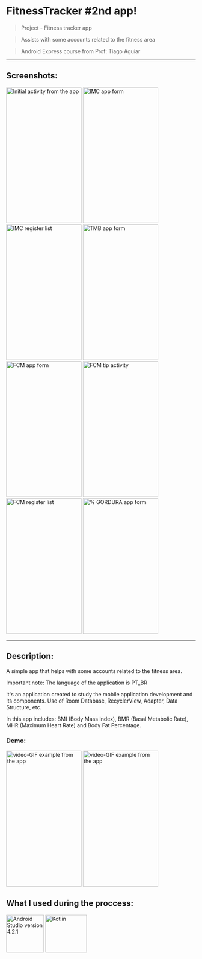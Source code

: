 # FitnessTracker #2nd app!
> Project - Fitness tracker app

> Assists with some accounts related to the fitness area

> Android Express course from Prof: Tiago Aguiar
---
## Screenshots:

<img src="https://github.com/RiannReis/FitnessTracker-app/assets/106779395/149619d5-2903-40a8-9568-aaca6054c8f3" alt="Initial activity from the app" width="200" height="360">

<img src="https://github.com/RiannReis/FitnessTracker-app/assets/106779395/1223e6ab-8620-4176-abb1-eb1d2b9689ab" alt="IMC app form" width="200" height="360">

<img src="https://github.com/RiannReis/FitnessTracker-app/assets/106779395/439486ec-6ccf-46c9-9fdb-1faf6d9ff4fe" alt="IMC register list" width="200" height="360">

<img src="https://github.com/RiannReis/FitnessTracker-app/assets/106779395/3a6db48a-e883-4e8f-87a5-f2dafea05ee5" alt="TMB app form" width="200" height="360">

<img src="https://github.com/RiannReis/FitnessTracker-app/assets/106779395/7508fe0e-d993-4596-8eae-34020b6c4178" alt="FCM app form" width="200" height="360">

<img src="https://github.com/RiannReis/FitnessTracker-app/assets/106779395/39eb65e3-7518-4cde-9169-554c674ddb3d" alt="FCM tip activity" width="200" height="360">

<img src="https://github.com/RiannReis/FitnessTracker-app/assets/106779395/e126f991-d8d5-46e6-a437-6986106ce2d4" alt="FCM register list" width="200" height="360">

<img src="https://github.com/RiannReis/FitnessTracker-app/assets/106779395/102a19ac-0709-41e9-ad1d-9fd7f47ad74e" alt="% GORDURA app form" width="200" height="360">

---
## Description:
A simple app that helps with some accounts related to the fitness area.

Important note: The language of the application is PT_BR

it's an application created to study the mobile application development and its components. Use of Room Database, RecyclerView, Adapter, Data Structure, etc.

In this app includes: BMI (Body Mass Index), BMR (Basal Metabolic Rate), MHR (Maximum Heart Rate) and Body Fat Percentage.

### Demo: 


<img src="https://github.com/RiannReis/FitnessTracker-app/assets/106779395/d248055d-61c7-4824-9d03-fec141dbfb5e" alt="video-GIF example from the app" width="200" height="360">



<img src="https://github.com/RiannReis/FitnessTracker-app/assets/106779395/6e4ec567-08d0-4fdd-86eb-a112a336cef9" alt="video-GIF example from the app" width="200" height="360">

## What I used during the proccess:

<img src="https://github.com/RiannReis/MS-1st-app/assets/106779395/17107d83-9d49-4645-9be3-f53138514d28" alt="Android Studio version 4.2.1" width="100" height="100">

<img src="https://github.com/RiannReis/MS-1st-app/assets/106779395/4d0c5aba-a578-4bcc-bdd9-abaf85f2e3f4" alt="Kotlin" width="110" height="100">



